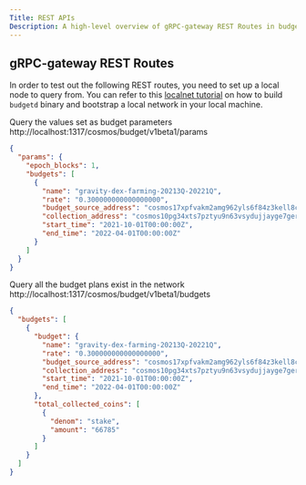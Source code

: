 ```yaml
---
Title: REST APIs
Description: A high-level overview of gRPC-gateway REST Routes in budget module.
---
```

## gRPC-gateway REST Routes

In order to test out the following REST routes, you need to set up a local node to query from. You can refer to this [localnet tutorial](./Tutorials/localnet) on how to build `budgetd` binary and bootstrap a local network in your local machine.

Query the values set as budget parameters
http://localhost:1317/cosmos/budget/v1beta1/params

```json
{
  "params": {
    "epoch_blocks": 1,
    "budgets": [
      {
        "name": "gravity-dex-farming-20213Q-20221Q",
        "rate": "0.300000000000000000",
        "budget_source_address": "cosmos17xpfvakm2amg962yls6f84z3kell8c5lserqta",
        "collection_address": "cosmos10pg34xts7pztyu9n63vsydujjayge7gergyzavl4dhpq36hgmkts880rwl",
        "start_time": "2021-10-01T00:00:00Z",
        "end_time": "2022-04-01T00:00:00Z"
      }
    ]
  }
}
```

Query all the budget plans exist in the network
http://localhost:1317/cosmos/budget/v1beta1/budgets

```json
{
  "budgets": [
    {
      "budget": {
        "name": "gravity-dex-farming-20213Q-20221Q",
        "rate": "0.300000000000000000",
        "budget_source_address": "cosmos17xpfvakm2amg962yls6f84z3kell8c5lserqta",
        "collection_address": "cosmos10pg34xts7pztyu9n63vsydujjayge7gergyzavl4dhpq36hgmkts880rwl",
        "start_time": "2021-10-01T00:00:00Z",
        "end_time": "2022-04-01T00:00:00Z"
      },
      "total_collected_coins": [
        {
          "denom": "stake",
          "amount": "66785"
        }
      ]
    }
  ]
}
```